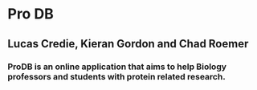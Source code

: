 # Pro DB
## Lucas Credie, Kieran Gordon and Chad Roemer
### ProDB is an online application that aims to help Biology professors and students with protein related research.
